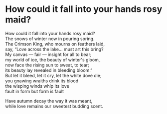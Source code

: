 # How could it fall into your hands rosy maid?

How could it fall into your hands rosy maid?   
The snows of winter now in pouring spring.   
The Crimson King, who mourns on feathers laid,   
say, “Love across the lake... must art this bring?   
My canvas — fair — insight for all to bear;   
my world of ice, the beauty of winter's gloom,   
now face the rising sun to sweat, to tear;   
its beauty lay revealed in bleeding bloom.”   
But let it bleed, let it cry, let the white dove die;   
you gnawing wraiths drink its blood   
the wisping winds whip its love   
fault in form but form is fault  

Have autumn decay the way it was meant,  
while love remains our sweetest budding scent.  
